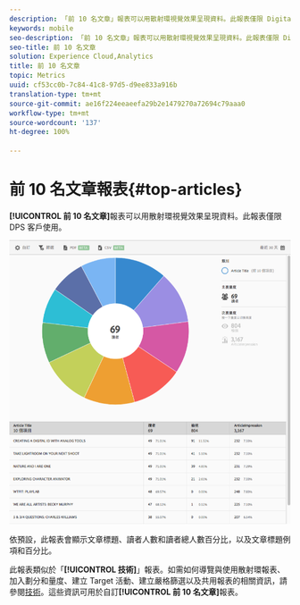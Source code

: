 ```yaml
---
description: 「前 10 名文章」報表可以用散射環視覺效果呈現資料。此報表僅限 Digital Publishing Suites (DPS) 客戶使用。
keywords: mobile
seo-description: 「前 10 名文章」報表可以用散射環視覺效果呈現資料。此報表僅限 Digital Publishing Suites (DPS) 客戶使用。
seo-title: 前 10 名文章
solution: Experience Cloud,Analytics
title: 前 10 名文章
topic: Metrics
uuid: cf53cc0b-7c84-41c8-97d5-d9ee833a916b
translation-type: tm+mt
source-git-commit: ae16f224eeaeefa29b2e1479270a72694c79aaa0
workflow-type: tm+mt
source-wordcount: '137'
ht-degree: 100%

---
```



# 前 10 名文章報表{#top-articles}

**[!UICONTROL 前 10 名文章]**&#x200B;報表可以用散射環視覺效果呈現資料。此報表僅限 DPS 客戶使用。

![](assets/dps_top_10.png)

依預設，此報表會顯示文章標題、讀者人數和讀者總人數百分比，以及文章標題例項和百分比。

此報表類似於「**[!UICONTROL 技術]**」報表。如需如何導覽與使用散射環報表、加入劃分和量度、建立 Target 活動、建立嚴格篩選以及共用報表的相關資訊，請參閱[技術](/help/using/usage/reports-technology.md)。這些資訊可用於自訂&#x200B;**[!UICONTROL 前 10 名文章]**&#x200B;報表。

